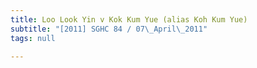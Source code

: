 ```yaml
---
title: Loo Look Yin v Kok Kum Yue (alias Koh Kum Yue)
subtitle: "[2011] SGHC 84 / 07\_April\_2011"
tags: null

---
```


